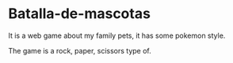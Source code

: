 # Batalla-de-mascotas

It is a web game about my family pets, it has some pokemon style.

The game is a rock, paper, scissors type of.